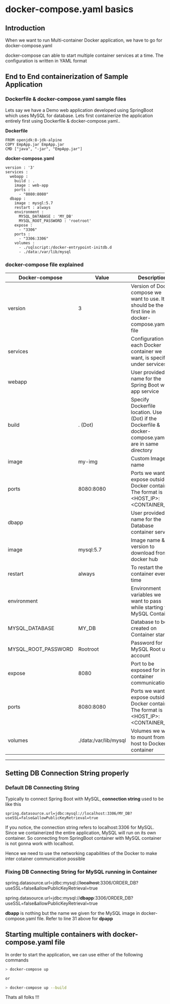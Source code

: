 # docker-compose.yaml basics

## Introduction

When we want to run Multi-container Docker application, we have to go for docker-compose.yaml

docker-compose can able to start multiple container services at a time. The configuration is written in YAML format
 
## End to End containerization of Sample Application

### Dockerfile & docker-compose.yaml sample files
 
Lets say we have a Demo web application developed using SpringBoot which uses MySQL for database. Lets first containerize the application entirely first using Dockerfile & docker-compose.yaml..

**Dockerfile**
```
FROM openjdk:8-jdk-alpine
COPY EmpApp.jar EmpApp.jar
CMD ["java", "-jar", "EmpApp.jar"]
```

**docker-compose.yaml**
```
version : '3'
services :
  webapp :
    build : .
    image : web-app
    ports :
      - "8080:8080"
  dbapp :
    image : mysql:5.7
    restart : always
    environment :
      MYSQL_DATABASE : 'MY_DB'
      MYSQL_ROOT_PASSWORD : 'rootroot'
    expose :
      - "3306"
    ports :
      - "3306:3306"
    volumes :
      - ./sqlscript:/docker-entrypoint-initdb.d
      - ./data:/var/lib/mysql
```

### docker-compose file explained 

|   Docker-compose       |   Value                  |   Description                                                                                            |
|------------------------|--------------------------|----------------------------------------------------------------------------------------------------------|
|   version              |   3                      |   Version of Docker compose we want to use. It should be the first line in docker-compose.yaml file      |
|   services             |                          |   Configuration for each Docker container we want, is specified under services                           |
|   webapp               |                          |   User provided name for the Spring Boot web app service                                                 |
|   build                |   . (Dot)                |   Specify Dockerfile location. Use (Dot) if the Dockerfile & docker-compose.yaml are in same directory   |
|   image                |   my-img                 |   Custom Image name                                                                                      |
|   ports                |   8080:8080              |   Ports we want to expose outside of Docker container. The format is <HOST_IP>:<CONTAINER_IP>            |
|   dbapp                |                          |   User provided name for the Database container service                                                  |
|   image                |   mysql:5.7              |   Image name & its version to download from docker hub                                                   |
|   restart              |   always                 |   To restart the container every time                                                                    |
|   environment          |                          |   Environment variables we want to pass while starting the MySQL Container                               |
|   MYSQL_DATABASE       |   MY_DB                  |   Database to be created on Container startup                                                            |
|   MYSQL_ROOT_PASSWORD  |   Rootroot               |   Password for MySQL Root user account                                                                   |
|   expose               |   8080                   |   Port to be exposed for inter container communication                                                   |
|   ports                |   8080:8080              |   Ports we want to expose outside of Docker container. The format is <HOST_IP>:<CONTAINER_IP>            |
|   volumes              |   ./data:/var/lib/mysql  |   Volumes we want to mount from host to Docker container                                                 |

<hr>

## Setting DB Connection String properly

### Default DB Connecting String

Typically to connect Spring Boot with MySQL, **connection string** used to be like this

```
spring.datasource.url=jdbc:mysql://localhost:3306/MY_DB?useSSL=false&allowPublicKeyRetrieval=true
```

If you notice, the connection string refers to localhost:3306 for MySQL. Since we containerized the entire application, MySQL will run on its own container. So connecting from SpringBoot container with MySQL container is not gonna work with localhost. 

Hence we need to use the networking capabilities of the Docker to make inter cotainer communication possible

### Fixing DB Connecting String for MySQL running in Container

spring.datasource.url=jdbc:mysql://<del>localhost</del>:3306/ORDER_DB?useSSL=false&allowPublicKeyRetrieval=true

spring.datasource.url=jdbc:mysql://**dbapp**:3306/ORDER_DB?useSSL=false&allowPublicKeyRetrieval=true

**dbapp** is nothing but the name we given for the MySQL image in docker-compose.yaml file. Refer to line 31 above for **dpapp**

## Starting multiple containers with docker-compose.yaml file

In order to start the application, we can use either of the following commands

```sh
> docker-compose up

or

> docker-compose up --build
```

Thats all folks !!!
